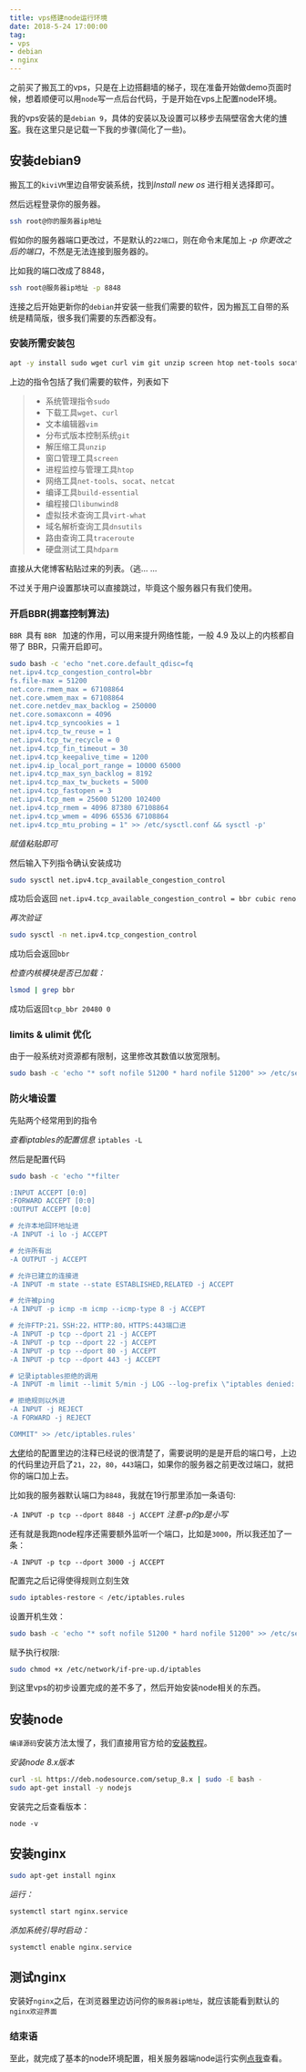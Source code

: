 ```yaml
---
title: vps搭建node运行环境
date: 2018-5-24 17:00:00
tag:
- vps
- debian
- nginx
---
```


之前买了搬瓦工的vps，只是在上边搭翻墙的梯子，现在准备开始做demo页面时候，想着顺便可以用`node`写一点后台代码，于是开始在vps上配置node环境。

我的vps安装的是`debian 9`，具体的安装以及设置可以移步去隔壁宿舍大佬的[博客][blog]。我在这里只是记载一下我的步骤(简化了一些)。

<!-- more -->

[blog]: rinchan.me/index.php/archives/18/

## 安装debian9

搬瓦工的`kiviVM`里边自带安装系统，找到*Install new os* 进行相关选择即可。

然后远程登录你的服务器。

```bash
ssh root@你的服务器ip地址
```

假如你的服务器端口更改过，不是默认的`22端口`，则在命令末尾加上 *-p 你更改之后的端口*，不然是无法连接到服务器的。

比如我的端口改成了8848，

```bash
ssh root@服务器ip地址 -p 8848
```

连接之后开始更新你的`debian`并安装一些我们需要的软件，因为搬瓦工自带的系统是精简版，很多我们需要的东西都没有。

### 安装所需安装包

```bash
apt -y install sudo wget curl vim git unzip screen htop net-tools socat netcat build-essential libunwind8 virt-what dnsutils traceroute hdparm
```

上边的指令包括了我们需要的软件，列表如下

>
>
>- 系统管理指令`sudo`
>- 下载工具`wget`、`curl`
>- 文本编辑器`vim`
>- 分布式版本控制系统`git`
>- 解压缩工具`unzip`
>- 窗口管理工具`screen`
>- 进程监控与管理工具`htop`
>- 网络工具`net-tools`、`socat`、`netcat`
>- 编译工具`build-essential`
>- 编程接口`libunwind8`
>- 虚拟技术查询工具`virt-what`
>- 域名解析查询工具`dnsutils`
>- 路由查询工具`traceroute`
>- 硬盘测试工具`hdparm`



直接从大佬博客粘贴过来的列表。（逃… ...

不过关于用户设置那块可以直接跳过，毕竟这个服务器只有我们使用。

### 开启BBR(拥塞控制算法)

`BBR `具有 `BBR ` 加速的作用，可以用来提升网络性能，一般 4.9 及以上的内核都自带了 BBR，只需开启即可。

```bash
sudo bash -c 'echo "net.core.default_qdisc=fq
net.ipv4.tcp_congestion_control=bbr
fs.file-max = 51200
net.core.rmem_max = 67108864
net.core.wmem_max = 67108864
net.core.netdev_max_backlog = 250000
net.core.somaxconn = 4096
net.ipv4.tcp_syncookies = 1
net.ipv4.tcp_tw_reuse = 1
net.ipv4.tcp_tw_recycle = 0
net.ipv4.tcp_fin_timeout = 30
net.ipv4.tcp_keepalive_time = 1200
net.ipv4.ip_local_port_range = 10000 65000
net.ipv4.tcp_max_syn_backlog = 8192
net.ipv4.tcp_max_tw_buckets = 5000
net.ipv4.tcp_fastopen = 3
net.ipv4.tcp_mem = 25600 51200 102400
net.ipv4.tcp_rmem = 4096 87380 67108864
net.ipv4.tcp_wmem = 4096 65536 67108864
net.ipv4.tcp_mtu_probing = 1" >> /etc/sysctl.conf && sysctl -p'
```

*赋值粘贴即可* 

然后输入下列指令确认安装成功

```bash
sudo sysctl net.ipv4.tcp_available_congestion_control
```

成功后会返回 `net.ipv4.tcp_available_congestion_control = bbr cubic reno`

*再次验证*

```bash
sudo sysctl -n net.ipv4.tcp_congestion_control
```

成功后会返回`bbr`

*检查内核模块是否已加载：*

```bash
lsmod | grep bbr
```

成功后返回`tcp_bbr 20480 0`



### limits & ulimit 优化

由于一般系统对资源都有限制，这里修改其数值以放宽限制。

```bash
sudo bash -c 'echo "* soft nofile 51200 * hard nofile 51200" >> /etc/security/limits.conf && ulimit -n 51200'
```



### 防火墙设置

先贴两个经常用到的指令 

*查看iptables的配置信息* `iptables -L`

然后是配置代码

```bash
sudo bash -c 'echo "*filter

:INPUT ACCEPT [0:0]
:FORWARD ACCEPT [0:0]
:OUTPUT ACCEPT [0:0]

# 允许本地回环地址进
-A INPUT -i lo -j ACCEPT

# 允许所有出
-A OUTPUT -j ACCEPT

# 允许已建立的连接进
-A INPUT -m state --state ESTABLISHED,RELATED -j ACCEPT

# 允许被ping
-A INPUT -p icmp -m icmp --icmp-type 8 -j ACCEPT

# 允许FTP:21，SSH:22，HTTP:80，HTTPS:443端口进
-A INPUT -p tcp --dport 21 -j ACCEPT
-A INPUT -p tcp --dport 22 -j ACCEPT
-A INPUT -p tcp --dport 80 -j ACCEPT
-A INPUT -p tcp --dport 443 -j ACCEPT

# 记录iptables拒绝的调用
-A INPUT -m limit --limit 5/min -j LOG --log-prefix \"iptables denied: \" --log-level 7

# 拒绝规则以外进
-A INPUT -j REJECT
-A FORWARD -j REJECT

COMMIT" >> /etc/iptables.rules'
```

[大佬][blog]给的配置里边的注释已经说的很清楚了，需要说明的是是开启的端口号，上边的代码里边开启了`21`，`22`，`80`，`443`端口，如果你的服务器之前更改过端口，就把你的端口加上去。

比如我的服务器默认端口为`8848`，我就在19行那里添加一条语句:

`-A INPUT -p tcp --dport 8848 -j ACCEPT` *注意-p的p是小写*

还有就是我跑node程序还需要额外监听一个端口，比如是`3000`，所以我还加了一条：

`-A INPUT -p tcp --dport 3000 -j ACCEPT`

配置完之后记得使得规则立刻生效

```bash
sudo iptables-restore < /etc/iptables.rules
```



设置开机生效：

```bash
sudo bash -c 'echo "* soft nofile 51200 * hard nofile 51200" >> /etc/security/limits.conf && ulimit -n 51200'
```





赋予执行权限:

```bash
sudo chmod +x /etc/network/if-pre-up.d/iptables
```



到这里vps的初步设置完成的差不多了，然后开始安装node相关的东西。



## 安装node

`编译源码`安装方法太慢了，我们直接用官方给的[安装教程][refer]。

[refer]: https://nodejs.org/en/download/package-manager/#debian-and-ubuntu-based-linux-distributions

*安装node 8.x版本*

```bash
curl -sL https://deb.nodesource.com/setup_8.x | sudo -E bash -
sudo apt-get install -y nodejs
```

安装完之后查看版本：

`node -v`

## 安装nginx

```bash
sudo apt-get install nginx
```

*运行：*

```bash
systemctl start nginx.service
```

*添加系统引导时启动：*

```
systemctl enable nginx.service
```

## 测试nginx

安装好`nginx`之后，在浏览器里边访问你的`服务器ip地址`，就应该能看到默认的`nginx欢迎界面`





### 结束语

至此，就完成了基本的node环境配置，相关服务器端node运行实例[点我](http://localhost:4000/2018/05/26/%E6%9C%8D%E5%8A%A1%E5%99%A8%E7%AB%AF%E8%BF%90%E8%A1%8Cnode%E7%A8%8B%E5%BA%8F/)查看。